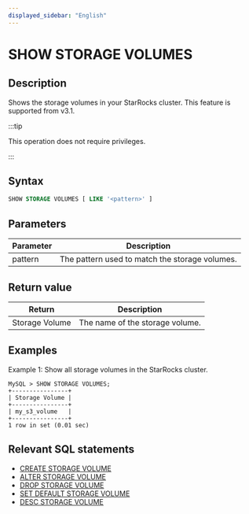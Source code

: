 ```yaml
---
displayed_sidebar: "English"
---
```


# SHOW STORAGE VOLUMES

## Description

Shows the storage volumes in your StarRocks cluster. This feature is supported from v3.1.

:::tip

This operation does not require privileges.

:::

## Syntax

```SQL
SHOW STORAGE VOLUMES [ LIKE '<pattern>' ]
```

## Parameters

| **Parameter** | **Description**                                |
| ------------- | ---------------------------------------------- |
| pattern       | The pattern used to match the storage volumes. |

## Return value

| **Return**     | **Description**                 |
| -------------- | ------------------------------- |
| Storage Volume | The name of the storage volume. |

## Examples

Example 1: Show all storage volumes in the StarRocks cluster.

```Plain
MySQL > SHOW STORAGE VOLUMES;
+----------------+
| Storage Volume |
+----------------+
| my_s3_volume   |
+----------------+
1 row in set (0.01 sec)
```

## Relevant SQL statements

- [CREATE STORAGE VOLUME](CREATE_STORAGE_VOLUME.md)
- [ALTER STORAGE VOLUME](ALTER_STORAGE_VOLUME.md)
- [DROP STORAGE VOLUME](DROP_STORAGE_VOLUME.md)
- [SET DEFAULT STORAGE VOLUME](SET_DEFAULT_STORAGE_VOLUME.md)
- [DESC STORAGE VOLUME](DESC_STORAGE_VOLUME.md)
